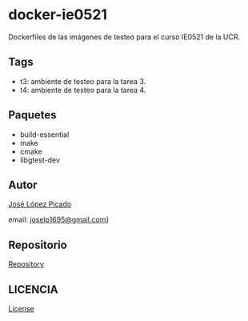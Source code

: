 # docker-ie0521
Dockerfiles de las imágenes de testeo para el curso IE0521 de la UCR.

## Tags
- t3: ambiente de testeo para la tarea 3. 
- t4: ambiente de testeo para la tarea 4.

## Paquetes
- build-essential
- make
- cmake
- libgtest-dev

## Autor
[José López Picado](https://github.com/jose-lp) 

email: joselp1695@gmail.com}

## Repositorio
[Repository](https://github.com/jose-lp/docker-ie0521)

## LICENCIA
[License](https://github.com/jose-lp/docker-ie0521/blob/master/LICENSE)

